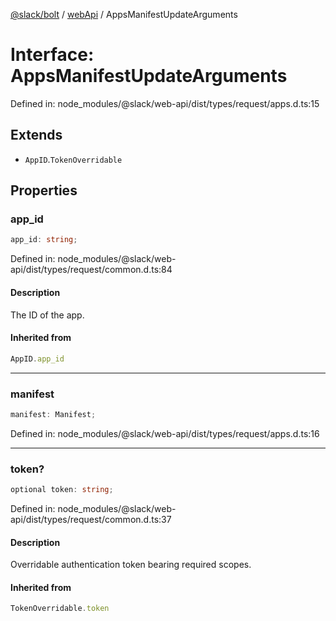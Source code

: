 [@slack/bolt](../../../../index.md) / [webApi](../index.md) / AppsManifestUpdateArguments

# Interface: AppsManifestUpdateArguments

Defined in: node\_modules/@slack/web-api/dist/types/request/apps.d.ts:15

## Extends

- `AppID`.`TokenOverridable`

## Properties

### app\_id

```ts
app_id: string;
```

Defined in: node\_modules/@slack/web-api/dist/types/request/common.d.ts:84

#### Description

The ID of the app.

#### Inherited from

```ts
AppID.app_id
```

***

### manifest

```ts
manifest: Manifest;
```

Defined in: node\_modules/@slack/web-api/dist/types/request/apps.d.ts:16

***

### token?

```ts
optional token: string;
```

Defined in: node\_modules/@slack/web-api/dist/types/request/common.d.ts:37

#### Description

Overridable authentication token bearing required scopes.

#### Inherited from

```ts
TokenOverridable.token
```
